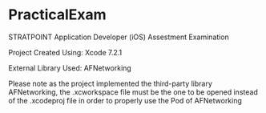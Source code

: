 # PracticalExam
STRATPOINT Application Developer (iOS) Assestment Examination


Project Created Using: Xcode 7.2.1

External Library Used: AFNetworking

Please note as the project implemented the third-party library AFNetworking, the .xcworkspace file must be the one to be opened instead of the .xcodeproj file in order to properly use the Pod of AFNetworking
